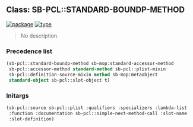 ## Class: SB-PCL::STANDARD-BOUNDP-METHOD
[![package](https://img.shields.io/badge/Package-SB--PCL-5f9ea0.svg?style=social&colorA=999999)](../) [![type](https://img.shields.io/badge/Type-Class-5f9ea0.svg?style=social&colorA=999999)](../#class) 

> No description.

### Precedence list
```cl
(sb-pcl::standard-boundp-method sb-mop:standard-accessor-method
 sb-pcl::accessor-method standard-method sb-pcl::plist-mixin
 sb-pcl::definition-source-mixin method sb-mop:metaobject
 standard-object sb-pcl::slot-object t)
```
### Initargs
```cl
(sb-pcl::source sb-pcl::plist :qualifiers :specializers :lambda-list
 :function :documentation sb-pcl::simple-next-method-call :slot-name
 :slot-definition)
```
